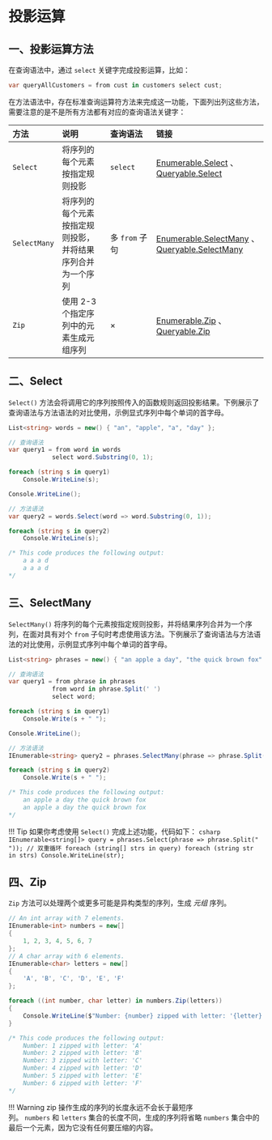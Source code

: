 # 投影运算

## 一、投影运算方法

在查询语法中，通过 `select` 关键字完成投影运算，比如：
```csharp
var queryAllCustomers = from cust in customers select cust;
```

在方法语法中，存在标准查询运算符方法来完成这一功能，下面列出列这些方法，需要注意的是不是所有方法都有对应的查询语法关键字：

| 方法           | 说明                                                 | 查询语法       | 链接                                                                                                                                                                                                           |
|:-------------- |:---------------------------------------------------- |:-------------------- |:-------------------------------------------------------------------------------------------------------------------------------------------------------------------------------------------------------------- |
| `Select`     | 将序列的每个元素按指定规则投影                             | `select`             | [Enumerable.Select](https://learn.microsoft.com/zh-cn/dotnet/api/system.linq.enumerable.select) 、[Queryable.Select](https://learn.microsoft.com/zh-cn/dotnet/api/system.linq.queryable.select)                |
| `SelectMany` | 将序列的每个元素按指定规则投影，并将结果序列合并为一个序列 | 多 `from` 子句 | [Enumerable.SelectMany](https://learn.microsoft.com/zh-cn/dotnet/api/system.linq.enumerable.selectmany) 、[Queryable.SelectMany](https://learn.microsoft.com/zh-cn/dotnet/api/system.linq.queryable.selectmany) |
| `Zip`        | 使用 2-3 个指定序列中的元素生成元组序列              | ×                    | [Enumerable.Zip](https://learn.microsoft.com/zh-cn/dotnet/api/system.linq.enumerable.zip) 、[Queryable.Zip](https://learn.microsoft.com/zh-cn/dotnet/api/system.linq.queryable.zip)                           |



## 二、Select
`Select()` 方法会将调用它的序列按照传入的函数规则返回投影结果。下例展示了查询语法与方法语法的对比使用，示例显式序列中每个单词的首字母。

```csharp  hl_lines="13"
List<string> words = new() { "an", "apple", "a", "day" };

// 查询语法
var query1 = from word in words
            select word.Substring(0, 1);

foreach (string s in query1)
    Console.WriteLine(s);

Console.WriteLine();

// 方法语法
var query2 = words.Select(word => word.Substring(0, 1));

foreach (string s in query2)
    Console.WriteLine(s);

/* This code produces the following output:
	a a a d
	a a a d
*/
```


## 三、SelectMany

`SelectMany()` 将序列的每个元素按指定规则投影，并将结果序列合并为一个序列，在面对具有对个 `from` 子句时考虑使用该方法。下例展示了查询语法与方法语法的对比使用，示例显式序列中每个单词的首字母。

```csharp hl_lines="14"
List<string> phrases = new() { "an apple a day", "the quick brown fox" };

// 查询语法
var query1 = from phrase in phrases
			from word in phrase.Split(' ')
			select word;

foreach (string s in query1)
	Console.Write(s + " ");

Console.WriteLine();

// 方法语法
IEnumerable<string> query2 = phrases.SelectMany(phrase => phrase.Split(' '));

foreach (string s in query2)
	Console.Write(s + " ");

/* This code produces the following output:
	an apple a day the quick brown fox
	an apple a day the quick brown fox
*/
```

!!! Tip
	如果你考虑使用 `Select()` 完成上述功能，代码如下：
	```csharp
	IEnumerable<string[]> query = phrases.Select(phrase => phrase.Split(" "));
	// 双重循环
	foreach (string[] strs in query)
		foreach (string str in strs)
			Console.WriteLine(str);
	```

## 四、Zip

`Zip` 方法可以处理两个或更多可能是异构类型的序列，生成 *元组* 序列。

```csharp
// An int array with 7 elements.
IEnumerable<int> numbers = new[]
{
    1, 2, 3, 4, 5, 6, 7
};
// A char array with 6 elements.
IEnumerable<char> letters = new[]
{
    'A', 'B', 'C', 'D', 'E', 'F'
};

foreach ((int number, char letter) in numbers.Zip(letters))
{
    Console.WriteLine($"Number: {number} zipped with letter: '{letter}'");
}

/* This code produces the following output:
	Number: 1 zipped with letter: 'A'
	Number: 2 zipped with letter: 'B'
	Number: 3 zipped with letter: 'C'
	Number: 4 zipped with letter: 'D'
	Number: 5 zipped with letter: 'E'
	Number: 6 zipped with letter: 'F'
*/
```

!!! Warning
	zip 操作生成的序列的长度永远不会长于最短序列。 `numbers` 和 `letters` 集合的长度不同，生成的序列将省略 `numbers` 集合中的最后一个元素，因为它没有任何要压缩的内容。